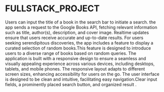 # FULLSTACK_PROJECT
Users can input the title of a book in the search bar to initiate a search. the app sends a request to the
Google Books API, fetching relevant information such as title, author(s), description, and cover image. Realtime
updates ensure that users receive accurate and up-to-date results.
For users seeking serendipitous discoveries, the app includes a feature to display a curated
selection of random books.This feature is designed to introduce users to a diverse range of books based
on random queries.
The application is built with a responsive design to ensure a seamless and visually appealing
experience across various devices, including desktops, tablets, and mobile phones.
The responsive layout adapts to different screen sizes, enhancing accessibility for users on the go. The
user interface is designed to be clean and intuitive, facilitating easy navigation.Clear input
fields, a prominently placed search button, and organized result .
